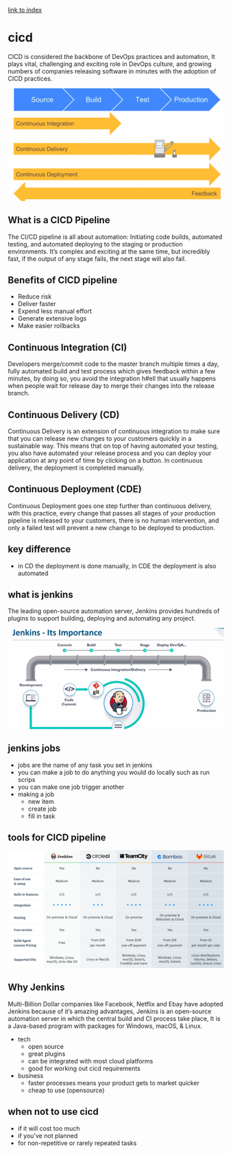 [link to index](/readme.md)  
# cicd
CICD is considered the backbone of DevOps practices and automation, It plays vital, challenging and exciting role in DevOps culture, and growing numbers of companies releasing software in minutes with the adoption of CICD practices.

![cicd workflow](/Documentation/resources/cicd/cicd_workflow.png)  

## What is a CICD Pipeline
The CI/CD pipeline is all about automation: Initiating code builds, automated testing, and automated deploying to the staging or production environments. It’s complex and exciting at the same time, but incredibly fast, if the output of any stage fails, the next stage will also fail.

## Benefits of CICD pipeline
- Reduce risk
- Deliver faster
- Expend less manual effort
- Generate extensive logs
- Make easier rollbacks

## Continuous Integration (CI)
Developers merge/commit code to the master branch multiple times a day, fully automated build and test process which gives feedback within a few minutes, by doing so, you avoid the integration h#ell that usually happens when people wait for release day to merge their changes into the release branch.

## Continuous Delivery (CD)
Continuous Delivery is an extension of continuous integration to make sure that you can release new changes to your customers quickly in a sustainable way. This means that on top of having automated your testing, you also have automated your release process and you can deploy your application at any point of time by clicking on a button. In continuous delivery, the deployment is completed manually.

## Continuous Deployment (CDE)
Continuous Deployment goes one step further than continuous delivery, with this practice, every change that passes all stages of your production pipeline is released to your customers, there is no human intervention, and only a failed test will prevent a new change to be deployed to production.

## key difference
- in CD the deployment is done manually, in CDE the deployment is also automated

## what is jenkins
The leading open-source automation server, Jenkins provides hundreds of plugins to support building, deploying and automating any project.

![jenkins pipeline](/Documentation/resources/cicd/jenkins.png)  

## jenkins jobs
- jobs are the name of any task you set in jenkins
- you can make a job to do anything you would do locally such as run scrips
- you can make one job trigger another
- making a job
    - new item
    - create job
    - fill in task

## tools for CICD pipeline
![cicd tools](/Documentation/resources/cicd/cicd_tools.png)  


## Why Jenkins
Multi-Billion Dollar companies like Facebook, Netflix and Ebay have adopted Jenkins because of it’s amazing advantages, Jenkins is an open-source automation server in which the central build and CI process take place, It is a Java-based program with packages for Windows, macOS, & Linux.

- tech
    - open source
    - great plugins
    - can be integrated with most cloud platforms
    - good for working out cicd requirements
- business
    - faster processes means your product gets to market quicker
    - cheap to use (opensource)

## when not to use cicd
- if it will cost too much
- if you've not planned
- for non-repetitive or rarely repeated tasks 
